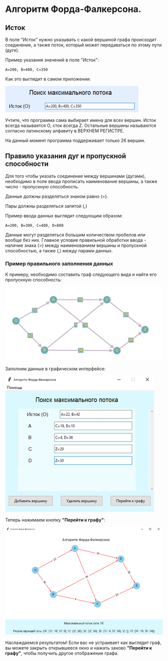 # Алгоритм Форда-Фалкерсона.
## Исток
В поле "Исток" нужно указывать с какой вершиной графа происходит соединение, 
а также поток, который может передаваться по этому пути (дуге). 

Пример указания значений в поле "Исток":

```
A=200, B=400, C=350
```
Как это выглядит в самом приложении:

![Поле исток](/images/picture1.png "Исток (O): A=200, B=400, C=350")

Учтите, что программа сама выбирает имена для всех вершин. 
Исток всегда называется O, сток всегда Z. 
Остальные вершины называются согласно латинскому алфавиту в ВЕРХНЕМ РЕГИСТРЕ. 

На данный момент программа поддерживает только 26 вершин. 

## Правило указания дуг и пропускной способности
Для того чтобы указать соединение между вершинами (дугами), 
необходимо в поле ввода прописать наименование вершины, а также число - пропускную способность.

Данные должны разделяться знаком равно (=). 

Пары должны разделяться запятой (,)

Пример ввода данных выглядит следующим образом:
```
A=200, B=300, C=400, D=800
```
Данные могут разделяться большим количеством пробелов или вообще без них. 
Главное условие правильной обработки ввода - наличие знака (=) между наименованием вершины и пропускной способностью, а также (,) между парами данных.

### Пример правильного заполнения данных

К примеру, необходимо составить граф следующего вида и найти его пропускную способность:

![Правильное заполнение данных](/images/picture2.png "Поиск максимальной пропускной способности")

Заполним данные в графическом интерфейсе:

![Заполняем данные в GUI](/images/picture3.png "Заполняем данные")

Теперь нажимаем кнопку **"Перейти к графу"**:

![Результат](/images/picture4.png "Получаем результат")

Наслаждаемся результатом! Если вас не устраивает как выглядит граф, 
вы можете закрыть открывшееся окно и нажать заново **"Перейти к графу"**, чтобы получить другое отображение графа.
